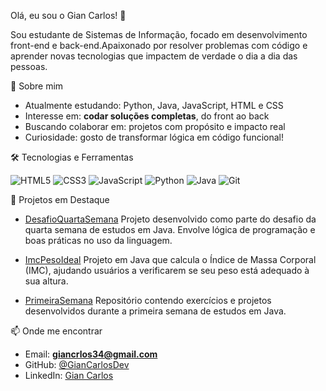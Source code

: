 Olá, eu sou o Gian Carlos! 👋

Sou estudante de Sistemas de Informação, focado em desenvolvimento front-end e back-end.Apaixonado por resolver problemas com código e aprender novas tecnologias que impactem de verdade o dia a dia das pessoas.



🚀 Sobre mim

- Atualmente estudando: Python, Java, JavaScript, HTML e CSS
- Interesse em: **codar soluções completas**, do front ao back
- Buscando colaborar em: projetos com propósito e impacto real
- Curiosidade: gosto de transformar lógica em código funcional!



🛠️ Tecnologias e Ferramentas

![HTML5](https://img.shields.io/badge/HTML5-E34F26?style=flat&logo=html5&logoColor=white)
![CSS3](https://img.shields.io/badge/CSS3-1572B6?style=flat&logo=css3&logoColor=white)
![JavaScript](https://img.shields.io/badge/JavaScript-F7DF1E?style=flat&logo=javascript&logoColor=black)
![Python](https://img.shields.io/badge/Python-3776AB?style=flat&logo=python&logoColor=white)
![Java](https://img.shields.io/badge/Java-007396?style=flat&logo=java&logoColor=white)
![Git](https://img.shields.io/badge/Git-F05032?style=flat&logo=git&logoColor=white)


📌 Projetos em Destaque

- [DesafioQuartaSemana](https://github.com/GianCarlosDev/DesafioQuartaSemana)
  Projeto desenvolvido como parte do desafio da quarta semana de estudos em Java. Envolve lógica de programação e boas práticas no uso da linguagem.

- [ImcPesoIdeal](https://github.com/GianCarlosDev/ImcPesoIdeal)
  Projeto em Java que calcula o Índice de Massa Corporal (IMC), ajudando usuários a verificarem se seu peso está adequado à sua altura.

- [PrimeiraSemana](https://github.com/GianCarlosDev/PrimeiraSemana)
  Repositório contendo exercícios e projetos desenvolvidos durante a primeira semana de estudos em Java.



📫 Onde me encontrar

- Email: **giancrlos34@gmail.com**
- GitHub: [@GianCarlosDev](https://github.com/GianCarlosDev)
- LinkedIn: [Gian Carlos](https://www.linkedin.com/in/gian-carlos-10715a202)



